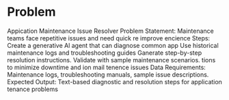 # Problem
Appication Maintenance Issue Resolver
Problem Statement:
Maintenance teams face repetitive issues and need quick re improve encience
Steps:
Create a generative Al agent that can diagnose common app Use historical maintenance logs and troubleshooting guides
Ganerate step-by-step resolution instructions.
Validate with sample maintenance scenarios.
tions to minimize downtime and
ion mail
tenence issues
Data Requirements:
Maintenance logs, troubleshooting manuals, sample issue descriptions.
Expected Output:
Text-based diagnostic and resolution steps for application
tenance problems
